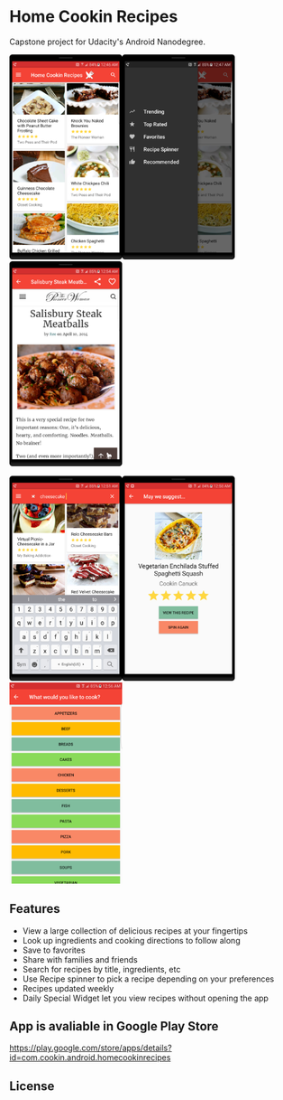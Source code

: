 # Home Cookin Recipes
Capstone project for Udacity's Android Nanodegree.

<img src="https://github.com/xdeng9/HomeCookinRecipes/blob/master/Home%20Cookin%20Recipes%20Screenshots/device-2017-04-16-004716.png" width="200"/><img src="https://github.com/xdeng9/HomeCookinRecipes/blob/master/Home%20Cookin%20Recipes%20Screenshots/device-2017-04-16-004819.png" width="200"/><img src="https://github.com/xdeng9/HomeCookinRecipes/blob/master/Home%20Cookin%20Recipes%20Screenshots/device-2017-04-16-005451.png" width="200"/>

<img src="https://github.com/xdeng9/HomeCookinRecipes/blob/master/Home%20Cookin%20Recipes%20Screenshots/device-2017-04-16-005147.png" width="200"/><img src="https://github.com/xdeng9/HomeCookinRecipes/blob/master/Home%20Cookin%20Recipes%20Screenshots/device-2017-04-16-005924.png" width="200"/><img src="https://github.com/xdeng9/HomeCookinRecipes/blob/master/Home%20Cookin%20Recipes%20Screenshots/device-2017-04-16-005618.png" width="200"/>

## Features
- View a large collection of delicious recipes at your fingertips
- Look up ingredients and cooking directions to follow along
- Save to favorites
- Share with families and friends
- Search for recipes by title, ingredients, etc
- Use Recipe spinner to pick a recipe depending on your preferences
- Recipes updated weekly
- Daily Special Widget let you view recipes without opening the app

## App is avaliable in Google Play Store
https://play.google.com/store/apps/details?id=com.cookin.android.homecookinrecipes

## License
